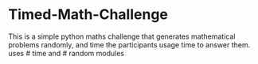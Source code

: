 # Timed-Math-Challenge
This is a simple python maths challenge that generates mathematical problems randomly, 
and time the participants usage time to answer them.
uses # time and # random modules
